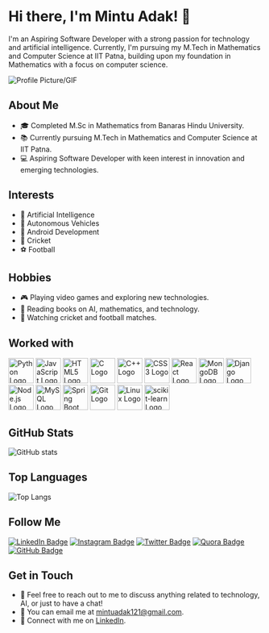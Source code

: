 # Hi there, I'm Mintu Adak! 👋

I'm an Aspiring Software Developer with a strong passion for technology and artificial intelligence. Currently, I'm pursuing my M.Tech in Mathematics and Computer Science at IIT Patna, building upon my foundation in Mathematics with a focus on computer science.

![Profile Picture/GIF](link_to_profile_gif)

## About Me

- 🎓 Completed M.Sc in Mathematics from Banaras Hindu University.
- 📚 Currently pursuing M.Tech in Mathematics and Computer Science at IIT Patna.
- 💻 Aspiring Software Developer with keen interest in innovation and emerging technologies.

## Interests

- 🤖 Artificial Intelligence
- 🚗 Autonomous Vehicles
- 📱 Android Development
- 🏏 Cricket
- ⚽ Football

## Hobbies

- 🎮 Playing video games and exploring new technologies.
- 📖 Reading books on AI, mathematics, and technology.
- 🎥 Watching cricket and football matches.

## Worked with
  <!DOCTYPE html>
<html lang="en">
<head>
  <meta charset="UTF-8">
  <meta name="viewport" content="width=device-width, initial-scale=1.0">
</head>
<body>
  <div class="logo-container">
    <img src="https://upload.wikimedia.org/wikipedia/commons/c/c3/Python-logo-notext.svg" alt="Python Logo" class="logo" width="50">
    <img src="https://upload.wikimedia.org/wikipedia/commons/6/6a/JavaScript-logo.png" alt="JavaScript Logo" class="logo" width="50">
    <img src="https://upload.wikimedia.org/wikipedia/commons/6/61/HTML5_logo_and_wordmark.svg" alt="HTML5 Logo" class="logo" width="50">
    <img src="https://upload.wikimedia.org/wikipedia/commons/1/19/C_Logo.png" alt="C Logo" class="logo" width="50">
    <img src="https://upload.wikimedia.org/wikipedia/commons/1/18/ISO_C%2B%2B_Logo.svg" alt="C++ Logo" class="logo" width="50">
    <img src="https://upload.wikimedia.org/wikipedia/commons/d/d5/CSS3_logo_and_wordmark.svg" alt="CSS3 Logo" class="logo" width="50">
    <img src="https://upload.wikimedia.org/wikipedia/commons/a/a7/React-icon.svg" alt="React Logo" class="logo" width="50">
    <img src="https://upload.wikimedia.org/wikipedia/commons/9/93/MongoDB_Logo.svg" alt="MongoDB Logo" class="logo" width="50">
    <img src="https://upload.wikimedia.org/wikipedia/commons/7/75/Django_logo.svg" alt="Django Logo" class="logo" width="50">
    <img src="https://upload.wikimedia.org/wikipedia/commons/d/d9/Node.js_logo.svg" alt="Node.js Logo" class="logo" width="50">
    <img src="https://upload.wikimedia.org/wikipedia/en/d/dd/MySQL_logo.svg" alt="MySQL Logo" class="logo" width="50">
    <img src="https://upload.wikimedia.org/wikipedia/commons/4/44/Spring_Framework_Logo_2018.svg" alt="Spring Boot Logo" class="logo" width="50">
    <img src="https://upload.wikimedia.org/wikipedia/commons/3/3f/Git_icon.svg" alt="Git Logo" class="logo" width="50">
    <img src="https://upload.wikimedia.org/wikipedia/commons/3/35/Tux.svg" alt="Linux Logo" class="logo" width="50">
    <img src="https://upload.wikimedia.org/wikipedia/commons/0/05/Scikit_learn_logo_small.svg" alt="scikit-learn Logo" class="logo" width="50">
  </div>
</body>
</html>


## GitHub Stats

![GitHub stats](https://github-readme-stats.vercel.app/api?username=cyrus0001&show_icons=true&theme=radical&hide_border=true&bg_color=000000&text_color=ffffff&icon_color=ff69b4)

## Top Languages

![Top Langs](https://github-readme-stats.vercel.app/api/top-langs/?username=cyrus0001&layout=compact&theme=radical&hide_border=true&bg_color=000000&text_color=ffffff)


## Follow Me

[![LinkedIn Badge](https://img.shields.io/badge/-Mintu_Adak-blue?style=flat-square&logo=Linkedin&logoColor=white)](https://www.linkedin.com/in/mintu-adak)
[![Instagram Badge](https://img.shields.io/badge/-mintu_adak-purple?style=flat-square&logo=Instagram&logoColor=white)](https://www.instagram.com/cy_ru_s_007/)
[![Twitter Badge](https://img.shields.io/badge/-mintu_adak-1DA1F2?style=flat-square&logo=Twitter&logoColor=white)](https://twitter.com/MINTUADAK1)
[![Quora Badge](https://img.shields.io/badge/-Mintu_Adak-red?style=flat-square&logo=Quora&logoColor=white)](https://www.quora.com/profile/Mintu-Adak-5)
[![GitHub Badge](https://img.shields.io/badge/-mintuadak-black?style=flat-square&logo=GitHub&logoColor=white)](https://github.com/cyrus0001/)



## Get in Touch

- 💬 Feel free to reach out to me to discuss anything related to technology, AI, or just to have a chat!
- 📧 You can email me at mintuadak121@gmail.com.
- 🔗 Connect with me on [LinkedIn](https://www.linkedin.com/in/mintu-adak).




